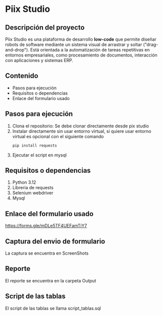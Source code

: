 # Piix Studio

## Descripción del proyecto
Piix Studio es una plataforma de desarrollo **low-code** que permite diseñar robots de software mediante un sistema visual de arrastrar y soltar ("drag-and-drop"). Está orientada a la automatización de tareas repetitivas en entornos empresariales, como procesamiento de documentos, interacción con aplicaciones y sistemas ERP.

## Contenido
- Pasos para ejecución
- Requisitos o dependencias
- Enlace del formulario usado

## Pasos para ejecución
1. Clona el repositorio:
   Se debe clonar directamente desde pix studio
2. Instalar directamente sin usar entorno virtual, si quiere usar entorno virtual es opcional con el siguiente comando
   ```bash
   pip install requests
3. Ejecutar el script en mysql

## Requisitos o dependencias
1. Python 3.12
2. Libreria de requests
3. Selenium webdriver
4. Mysql

## Enlace del formulario usado
https://forms.gle/mDLe5TF4UEFamTiY7
   
## Captura del envio de formulario
La captura se encuentra en ScreenShots

## Reporte 
El reporte se encuentra en la carpeta Output

## Script de las tablas
El script de las tablas se llama script_tablas.sql
